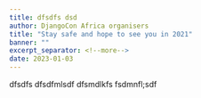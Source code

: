 ```yaml
---
title: dfsdfs dsd
author: DjangoCon Africa organisers
title: "Stay safe and hope to see you in 2021"
banner: ""
excerpt_separator: <!--more-->
date: 2023-01-03
---
```


dfsdfs 
dfsdfmlsdf
dfsmdlkfs
fsdmnfl;sdf
